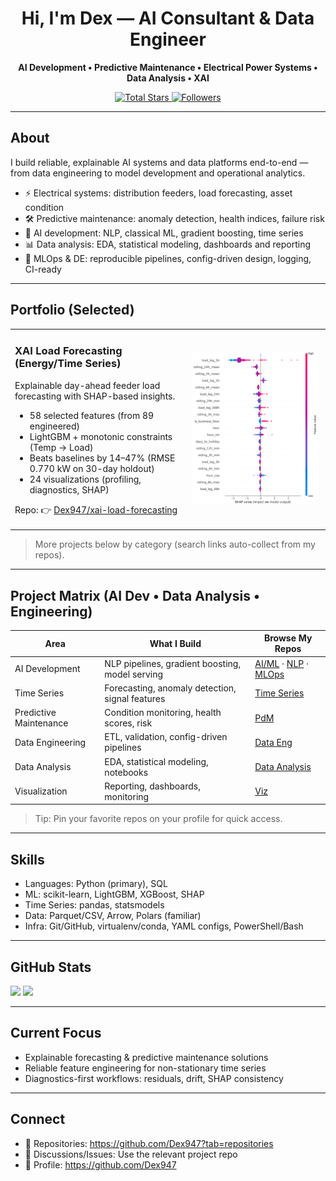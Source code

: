<!-- Profile README for Dex947 -->

<h1 align="center">Hi, I'm Dex — AI Consultant & Data Engineer</h1>
<p align="center">
  <b>AI Development • Predictive Maintenance • Electrical Power Systems • Data Analysis • XAI</b>
</p>

<p align="center">
  <a href="https://github.com/Dex947?tab=repositories&sort=stargazers">
    <img alt="Total Stars" src="https://custom-icon-badges.herokuapp.com/badge/dynamic/json?logo=star&color=55960c&labelColor=488207&label=Stars&style=for-the-badge&query=%24.stars&url=https://api.github-star-counter.workers.dev/user/Dex947"/>
  </a>
  <a href="https://github.com/Dex947?tab=followers">
    <img alt="Followers" src="https://custom-icon-badges.herokuapp.com/github/followers/Dex947?color=236ad3&labelColor=1155ba&style=for-the-badge&logo=person-add&label=Follow&logoColor=white"/>
  </a>
</p>

---

## About

I build reliable, explainable AI systems and data platforms end-to-end — from data engineering to model development and operational analytics.

- ⚡ Electrical systems: distribution feeders, load forecasting, asset condition
- 🛠️ Predictive maintenance: anomaly detection, health indices, failure risk
- 🤖 AI development: NLP, classical ML, gradient boosting, time series
- 📊 Data analysis: EDA, statistical modeling, dashboards and reporting
- 🧱 MLOps & DE: reproducible pipelines, config-driven design, logging, CI-ready

---

## Portfolio (Selected)

<table>
<tr>
<td width="55%">

### XAI Load Forecasting (Energy/Time Series)
Explainable day-ahead feeder load forecasting with SHAP-based insights.

- 58 selected features (from 89 engineered)
- LightGBM + monotonic constraints (Temp → Load)
- Beats baselines by 14–47% (RMSE 0.770 kW on 30-day holdout)
- 24 visualizations (profiling, diagnostics, SHAP)

Repo: 👉 <a href="https://github.com/Dex947/xai-load-forecasting">Dex947/xai-load-forecasting</a>

</td>
<td width="45%" align="center">
  <img src="https://raw.githubusercontent.com/Dex947/xai-load-forecasting/main/docs/figures/shap_summary.png" alt="SHAP Summary" width="95%"/>
</td>
</tr>
</table>

> More projects below by category (search links auto-collect from my repos).

---

## Project Matrix (AI Dev • Data Analysis • Engineering)

| Area | What I Build | Browse My Repos |
|------|---------------|------------------|
| AI Development | NLP pipelines, gradient boosting, model serving | [AI/ML](https://github.com/search?q=user%3ADex947+topic%3Amachine-learning&type=repositories) · [NLP](https://github.com/search?q=user%3ADex947+topic%3Anlp&type=repositories) · [MLOps](https://github.com/search?q=user%3ADex947+topic%3Amlops&type=repositories) |
| Time Series | Forecasting, anomaly detection, signal features | [Time Series](https://github.com/search?q=user%3ADex947+topic%3Atime-series&type=repositories) |
| Predictive Maintenance | Condition monitoring, health scores, risk | [PdM](https://github.com/search?q=user%3ADex947+topic%3Apredictive-maintenance&type=repositories) |
| Data Engineering | ETL, validation, config-driven pipelines | [Data Eng](https://github.com/search?q=user%3ADex947+topic%3Adata-engineering&type=repositories) |
| Data Analysis | EDA, statistical modeling, notebooks | [Data Analysis](https://github.com/search?q=user%3ADex947+topic%3Adata-analysis&type=repositories) |
| Visualization | Reporting, dashboards, monitoring | [Viz](https://github.com/search?q=user%3ADex947+topic%3Avisualization&type=repositories) |

> Tip: Pin your favorite repos on your profile for quick access.

---

## Skills

- Languages: Python (primary), SQL
- ML: scikit-learn, LightGBM, XGBoost, SHAP
- Time Series: pandas, statsmodels
- Data: Parquet/CSV, Arrow, Polars (familiar)
- Infra: Git/GitHub, virtualenv/conda, YAML configs, PowerShell/Bash

---

## GitHub Stats

<p>
  <img height="150" src="https://github-readme-stats.vercel.app/api?username=Dex947&theme=gotham&show_icons=true&hide_title=true" />
  <img height="150" src="https://github-readme-stats.vercel.app/api/top-langs/?username=Dex947&layout=compact&theme=gotham&hide_title=true" />
</p>

---

## Current Focus

- Explainable forecasting & predictive maintenance solutions
- Reliable feature engineering for non-stationary time series
- Diagnostics-first workflows: residuals, drift, SHAP consistency

---

## Connect

- 🔗 Repositories: https://github.com/Dex947?tab=repositories
- 💬 Discussions/Issues: Use the relevant project repo
- 📌 Profile: https://github.com/Dex947
